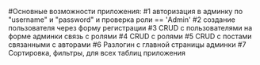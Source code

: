 #Основные возможности приложения:
    #1 авторизация в админку по "username" и "password" и проверка роли == 'Admin'
    #2 создание пользователя через форму регистрации
    #3 CRUD с пользователями на форме админки связь с ролями
    #4 СRUD с ролями
    #5 CRUD с постами связанными с авторами
    #6 Разлогин с главной страницы админки
    #7 Сортировка, фильтры, для всех таблиц приложения 
